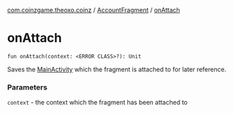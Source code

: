 [com.coinzgame.theoxo.coinz](../index.md) / [AccountFragment](index.md) / [onAttach](.)

# onAttach

`fun onAttach(context: <ERROR CLASS>?): Unit`

Saves the [MainActivity](../-main-activity/index.md) which the fragment is attached to for later reference.

### Parameters

`context` - the context which the fragment has been attached to